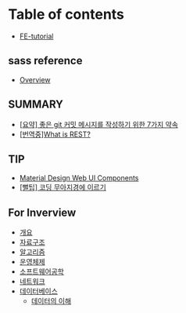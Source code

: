 # Table of contents

* [FE-tutorial](README.md)

## sass reference

* [Overview](sass-reference/overview.md)

## SUMMARY

* [\[요약\] 좋은 git 커밋 메시지를 작성하기 위한 7가지 약속](summary/git-7.md)
* [\[번역중\]What is REST?](summary/what-is-rest.md)

## TIP

* [Material Design Web UI Components](tip/material-design-web-ui-components.md)
* [\[뻘팁\] 코딩 무아지경에 이르기](tip/trance-on.md)

## For Inverview

* [개요](for-inverview/undefined.md)
* [자료구조](for-inverview/undefined-1.md)
* [알고리즘](for-inverview/undefined-2.md)
* [운영체제](for-inverview/undefined-3.md)
* [소프트웨어공학](for-inverview/undefined-4.md)
* [네트워크](for-inverview/undefined-5.md)
* [데이터베이스](for-inverview/undefined-6/README.md)
  * [데이터의 이해](for-inverview/undefined-6/undefined.md)

